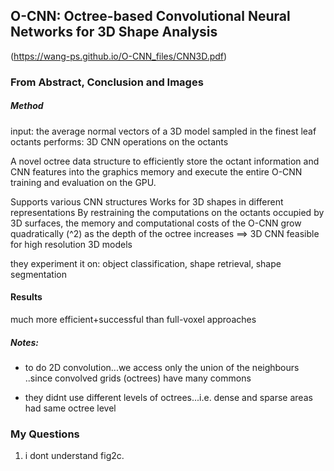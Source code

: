 O-CNN: Octree-based Convolutional Neural Networks for 3D Shape
Analysis
---
(https://wang-ps.github.io/O-CNN_files/CNN3D.pdf)

### From Abstract, Conclusion and Images

##### Method

input:
the average normal vectors of a 3D model sampled in the finest leaf octants
performs:
3D CNN operations on the octants

A novel octree data structure to efficiently store the octant information and CNN features into the graphics memory and execute the entire O-CNN training and evaluation on the GPU.

Supports various CNN structures
Works for 3D shapes in different representations
By restraining the computations on the octants occupied by 3D surfaces, the memory and computational costs of the O-CNN grow quadratically (^2) as the depth of the octree increases ==> 3D CNN feasible for high resolution 3D models

they experiment it on: object classification, shape retrieval, shape segmentation


#### Results
much more efficient+successful than full-voxel approaches

##### Notes:
- to do 2D convolution...we access only the union of the neighbours ..since convolved grids (octrees) have many commons

- they didnt use different levels of octrees...i.e. dense and sparse areas had same octree level

### My Questions

1. i dont understand fig2c.
